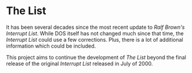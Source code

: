 # The List

It has been several decades since the most recent update to *Ralf Brown's Interrupt List*.
While DOS itself has not changed much since that time, the _Interrupt List_ could use a
few corrections. Plus, there is a lot of additional information which could be included.

This project aims to continue the development of _The List_ beyond the final release of
the original _Interrupt List_ released in July of 2000.

